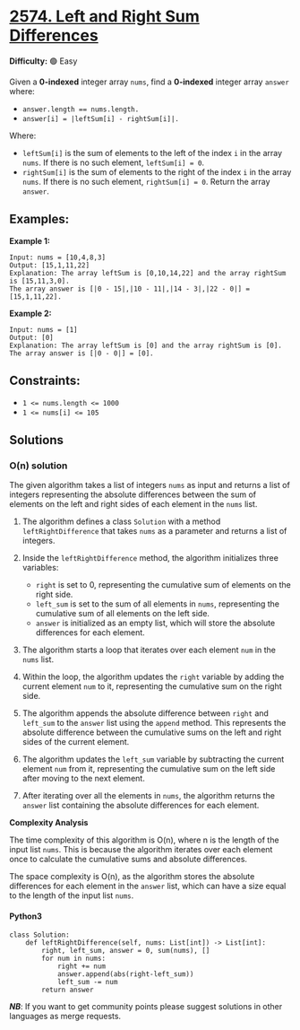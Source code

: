 # [2574. Left and Right Sum Differences](https://leetcode.com/problems/left-and-right-sum-differences/)

**Difficulty:** :green_circle: Easy

Given a **0-indexed** integer array `nums`, find a **0-indexed** integer array 
`answer` where:

- `answer.length == nums.length.`
- `answer[i] = |leftSum[i] - rightSum[i]|.`

Where:

- `leftSum[i]` is the sum of elements to the left of the index `i` in the 
array `nums`. If there is no such element, `leftSum[i] = 0`.
- `rightSum[i]` is the sum of elements to the right of the index `i` in the
array `nums`. If there is no such element, `rightSum[i] = 0`.
Return the array `answer`.

## Examples:

**Example 1:**

```text
Input: nums = [10,4,8,3]
Output: [15,1,11,22]
Explanation: The array leftSum is [0,10,14,22] and the array rightSum is [15,11,3,0].
The array answer is [|0 - 15|,|10 - 11|,|14 - 3|,|22 - 0|] = [15,1,11,22].
```

**Example 2:**

```text
Input: nums = [1]
Output: [0]
Explanation: The array leftSum is [0] and the array rightSum is [0].
The array answer is [|0 - 0|] = [0].
```

## Constraints:

- `1 <= nums.length <= 1000`
- `1 <= nums[i] <= 105`

## Solutions

### O(n) solution

The given algorithm takes a list of integers `nums` as input and returns a list of integers representing the absolute differences between the sum of elements on the left and right sides of each element in the `nums` list.

1. The algorithm defines a class `Solution` with a method `leftRightDifference` that takes `nums` as a parameter and returns a list of integers.

2. Inside the `leftRightDifference` method, the algorithm initializes three variables:
   - `right` is set to 0, representing the cumulative sum of elements on the right side.
   - `left_sum` is set to the sum of all elements in `nums`, representing the cumulative sum of all elements on the left side.
   - `answer` is initialized as an empty list, which will store the absolute differences for each element.

3. The algorithm starts a loop that iterates over each element `num` in the `nums` list.

4. Within the loop, the algorithm updates the `right` variable by adding the current element `num` to it, representing the cumulative sum on the right side.

5. The algorithm appends the absolute difference between `right` and `left_sum` to the `answer` list using the `append` method. This represents the absolute difference between the cumulative sums on the left and right sides of the current element.

6. The algorithm updates the `left_sum` variable by subtracting the current element `num` from it, representing the cumulative sum on the left side after moving to the next element.

7. After iterating over all the elements in `nums`, the algorithm returns the `answer` list containing the absolute differences for each element.

**Complexity Analysis**

The time complexity of this algorithm is O(n), where n is the length of the input list `nums`. This is because the algorithm iterates over each element once to calculate the cumulative sums and absolute differences.

The space complexity is O(n), as the algorithm stores the absolute differences for each element in the `answer` list, which can have a size equal to the length of the input list `nums`.

#### Python3
```python3
class Solution:
    def leftRightDifference(self, nums: List[int]) -> List[int]:
        right, left_sum, answer = 0, sum(nums), []
        for num in nums:
            right += num
            answer.append(abs(right-left_sum))
            left_sum -= num
        return answer
```


***NB***: If you want to get community points please suggest solutions in other languages as merge requests.
